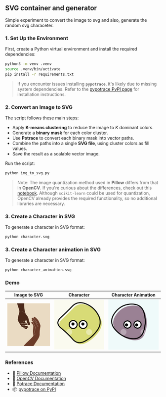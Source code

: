 ## SVG container and generator
Simple experiment to convert the image to svg and also, generate the random svg characeter.

### 1. Set Up the Environment

First, create a Python virtual environment and install the required dependencies:

```bash
python3 -m venv .venv
source .venv/bin/activate
pip install -r requirements.txt
```

> If you encounter issues installing **`pypotrace`**, it's likely due to missing system dependencies. Refer to the [pypotrace PyPI page](https://pypi.org/project/pypotrace/) for installation instructions.

### 2. Convert an Image to SVG

The script follows these main steps:

* Apply **K-means clustering** to reduce the image to *K* dominant colors.
* Generate a **binary mask** for each color cluster.
* Use **Potrace** to convert each binary mask into vector paths.
* Combine the paths into a single **SVG file**, using cluster colors as fill values.
* Save the result as a scalable vector image.

Run the script:

```bash
python img_to_svg.py
```

> Note: The image quantization method used in **Pillow** differs from that in **OpenCV**. If you're curious about the differences, check out this [notebook](./notebook/Donot_use_pillow_quantize.ipynb).
> Although `scikit-learn` could be used for quantization, OpenCV already provides the required functionality, so no additional libraries are necessary.

### 3. Create a Character in SVG

To generate a character in SVG format:

```bash
python character.svg
```

### 3. Create a Character animation in SVG

To generate a character in SVG format:

```bash
python character_animation.svg
```

### Demo

| Image to SVG               | Character               | Character Animation          |
|---------------------------|-------------------------|------------------------------|
| ![](./assets/img_to_svg.svg) | ![](./assets/character.svg) | ![](./assets/animated_character.svg) |


### References

* 📘 [Pillow Documentation](https://pillow.readthedocs.io/en/stable/)
* 📘 [OpenCV Documentation](https://docs.opencv.org/4.x/d6/d00/tutorial_py_root.html)
* 📘 [Potrace Documentation](https://pythonhosted.org/pypotrace/)
* 📦 [pypotrace on PyPI](https://pypi.org/project/pypotrace/)

